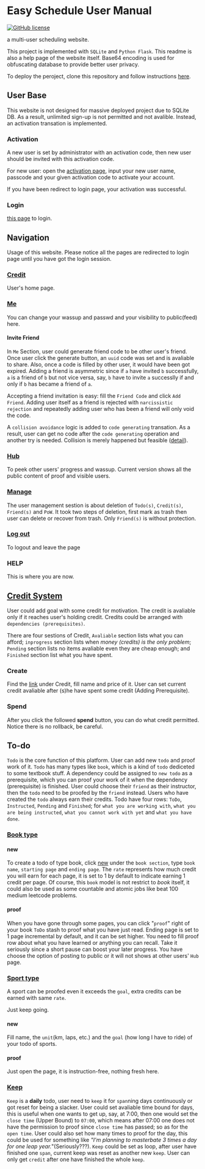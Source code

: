 # Easy Schedule User Manual

[![GitHub license](https://img.shields.io/badge/license-GPL3.0-blue.svg)](https://github.com/NaiveWang/DirtRallyTelemetry/blob/master/LICENSE)

a multi-user scheduling website.

This project is implemented with `SQLite` and `Python Flask`. This readme is also a help page of the website itself. Base64 encoding is used for obfuscating database to provide better user privacy.

To deploy the peroject, clone this repository and follow instructions [here](https://github.com/NaiveWang/easy_schedule/blob/master/deploy.md).

## User Base

This website is not designed for massive deployed project due to SQLite DB. As a result, unlimited sign-up is not permitted and not avalible. Instead, an activation transation is implemented.

### Activation

A new user is set by administrator with an activation code, then new user should be invited with this activation code.

For new user: open the [activation page](/activate), input your new user name, passcode and your given activation code to activate your account.

If you have been redirect to login page, your activation was successful.

### Login

[this page](/login) to login.

## Navigation

Usage of this website. Please notice all the pages are redirected to login page until you have got the login session.

### [Credit](/)

User's home page.

### [Me](/me)

You can change your wassup and passwd and your visibility to public(feed) here.

#### Invite Friend

In `Me` Section, user could generate friend code to be other user's friend. Once user click the generate button, an `uuid` code was set and is avaliable to share. Also, once a code is filled by other user, it would have been got expired. Adding a friend is asymmetric since if `a` have invited `b` successfully, `a` is a friend of `b` but not vice versa, say, `b` have to invite `a` successlly if and only if `b` has became a friend of `a`.

Accepting a friend invitation is easy: fill the `Friend Code` and click `Add Friend`. Adding user itself as a friend is rejected with `narcissistic rejection` and repeatedly adding user who has been a friend will only void the code.

A `collision avoidance` logic is added to `code generating` transation. As a result, user can get no code after the `code generating` operation and another try is needed. Collision is merely happened but feasible ([detail](https://en.wikipedia.org/wiki/Universally_unique_identifier#Collisions)).

### [Hub](/hub)

To peek other users' progress and wassup. Current version shows all the public content of proof and visible users.

### [Manage](/manage)

The user management sestion is about deletion of `Todo(s)`, `Credit(s)`, `Friend(s)` and `PoW`. It took two steps of deletion, first mark as trash then user can delete or recover from trash. Only `Friend(s)` is without protection.

### [Log out](/logout)

To logout and leave the page

### HELP

This is where you are now.

## [Credit System](/)

User could add goal with some credit for motivation. The credit is avaliable only if it reaches user's holding credit. Credits could be arranged with `dependencies (prerequisites)`.

There are four sestions of Credit, `Avaliable` section lists what you can afford; `inprogress` section lists when *money (credits) is the only problem*; `Pending` section lists no items avaliable even they are cheap enough; and `Finished` section list what you have spent.

### Create

Find the [link](/new_credit) under Credit, fill name and price of it. User can set current credit avaliable after (s)he have spent some credit (Adding Prerequisite).

### Spend

After you click the followed **spend** button, you can do what credit permitted. Notice there is no rollback, be careful.

## To-do

`Todo` is the core function of this platform. User can add new `todo` and proof work of it. `Todo` has many types like `book`, which is a kind of `todo` dediceted to some textbook stuff. A dependency could be assigned to `new todo` as a prerequisite, which you can proof your work of it when the dependency (prerequisite) is finished. User could choose their `friend` as their instructor, then the `todo` need to be proofed by the `friend` instead. Users who have created the `todo` always earn their credits. Todo have four rows: `ToDo`, `Instructed`, `Pending` and `Finished`; for `what you are working with`, `what you are being instructed`, `what you cannot work with yet` and `what you have done`.

### [Book type](/todo_book)

#### new

To create a todo of type book, click [new](/new_todo?tid=1) under the `book section`, type `book name`, `starting page` and `ending page`. The `rate` represents how much credit you will earn for each page, it is set to 1 by default to indicate earning 1 credit per page. Of course, this `book` model is not restrict to *book* itself, it could also be used as some countable and atomic jobs like beat 100 medium leetcode problems.

#### proof

When you have gone through some pages, you can click "`proof`" right of your book `ToDo` stash to proof what you have just read. Ending page is set to 1 page incremental by default, and it can be set higher. You need to fill proof row about what you have learned or anything you can recall. Take it seriously since a short pause can boost your later progress. You have choose the option of posting to public or it will not shows at other users' `Hub` page.

### [Sport type](/todo_sport)

A sport can be proofed even it exceeds the `goal`, extra credits can be earned with same `rate`.

Just keep going.

#### new

Fill name, the `unit`(km, laps, etc.) and the `goal` (how long I have to ride) of your todo of sports.

#### proof

Just open the page, it is instruction-free, nothing fresh here.

### [Keep](/todo_keep)

`Keep` is a **daily** todo, user need to `keep` it for `span`ning days continuously or got reset for being a slacker. User could set avaliable time bound for days, this is useful when one wants to get up, say, at 7:00, then one would set the `close time` (Upper Bound) to `07:00`, which means after 07:00 one does not have the permission to proof since `close time` has passed; so as for the `open time`. User could also set how many times to proof for the day, this could be used for something like *"I'm planning to masterbate 3 times a day for one leap year.*"(Seriously???). `Keep` could be set as loop, after user have finished one `span`, current keep was reset as another new `keep`. User can only get `credit` after one have finished the whole `keep`.

